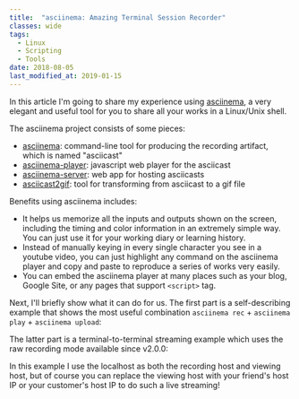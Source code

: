 ```yaml
---
title:  "asciinema: Amazing Terminal Session Recorder"
classes: wide
tags:
  - Linux
  - Scripting
  - Tools
date: 2018-08-05
last_modified_at: 2019-01-15
---
```


In this article I'm going to share my experience using [asciinema](https://asciinema.org), a very elegant and useful tool for you to share all your works in a Linux/Unix shell.

The asciinema project consists of some pieces:
- [asciinema](https://github.com/asciinema/asciinema): command-line tool for producing the recording artifact, which is named "asciicast"
- [asciinema-player](https://github.com/asciinema/asciinema-player): javascript web player for the asciicast
- [asciinema-server](https://github.com/asciinema/asciinema-server): web app for hosting asciicasts
- [asciicast2gif](https://github.com/asciinema/asciicast2gif): tool for transforming from asciicast to a gif file

Benefits using asciinema includes:
- It helps us memorize all the inputs and outputs shown on the screen, including the timing and color information in an extremely simple way. You can just use it for your working diary or learning history.
- Instead of manually keying in every single character you see in a youtube video, you can just highlight any command on the asciinema player and copy and paste to reproduce a series of works very easily.
- You can embed the asciinema player at many places such as your blog, Google Site, or any pages that support `<script>` tag.

Next, I'll briefly show what it can do for us. The first part is a self-describing example that shows the most useful combination `asciinema rec` + `asciinema play` + `asciinema upload`:
<script id="asciicast-YF4J9BXk1Ym8l5r5oz8ZQcsYg" src="https://asciinema.org/a/YF4J9BXk1Ym8l5r5oz8ZQcsYg.js" async data-size="big"></script>

The latter part is a terminal-to-terminal streaming example which uses the raw recording mode available since v2.0.0:
<script id="asciicast-ZkdPJOQBJzlRGf5R6wEHiJT9S" src="https://asciinema.org/a/ZkdPJOQBJzlRGf5R6wEHiJT9S.js" async></script>
In this example I use the localhost as both the recording host and viewing host, but of course you can replace the viewing host with your friend's host IP or your customer's host IP to do such a live streaming!
